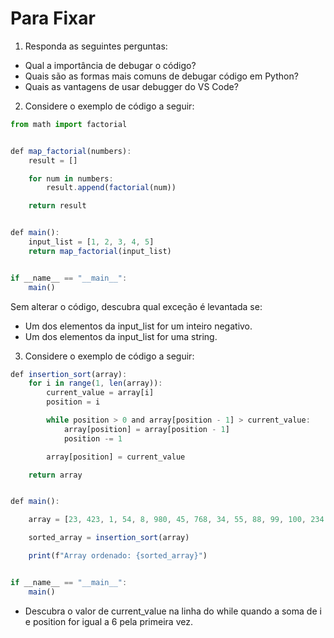 # Para Fixar

1. Responda as seguintes perguntas:

* Qual a importância de debugar o código?
* Quais são as formas mais comuns de debugar código em Python?
* Quais as vantagens de usar debugger do VS Code?

2. Considere o exemplo de código a seguir:

```js
from math import factorial


def map_factorial(numbers):
    result = []

    for num in numbers:
        result.append(factorial(num))

    return result


def main():
    input_list = [1, 2, 3, 4, 5]
    return map_factorial(input_list)


if __name__ == "__main__":
    main()
```
Sem alterar o código, descubra qual exceção é levantada se:

* Um dos elementos da input_list for um inteiro negativo.
* Um dos elementos da input_list for uma string.

3. Considere o exemplo de código a seguir:

```js
def insertion_sort(array):
    for i in range(1, len(array)):
        current_value = array[i]
        position = i

        while position > 0 and array[position - 1] > current_value:
            array[position] = array[position - 1]
            position -= 1

        array[position] = current_value

    return array


def main():

    array = [23, 423, 1, 54, 8, 980, 45, 768, 34, 55, 88, 99, 100, 234, 567]

    sorted_array = insertion_sort(array)

    print(f"Array ordenado: {sorted_array}")


if __name__ == "__main__":
    main()
```
* Descubra o valor de current_value na linha do while quando a soma de i e position for igual a 6 pela primeira vez.
